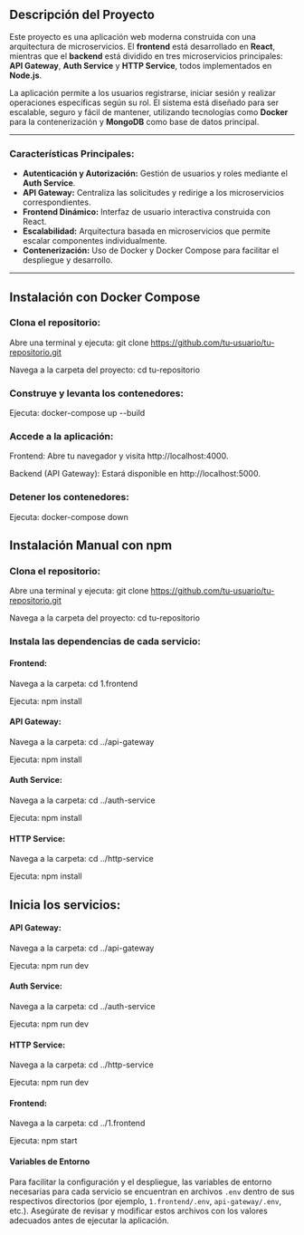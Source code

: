 ## Descripción del Proyecto

Este proyecto es una aplicación web moderna construida con una arquitectura de microservicios. El **frontend** está desarrollado en **React**, mientras que el **backend** está dividido en tres microservicios principales: **API Gateway**, **Auth Service** y **HTTP Service**, todos implementados en **Node.js**.

La aplicación permite a los usuarios registrarse, iniciar sesión y realizar operaciones específicas según su rol. El sistema está diseñado para ser escalable, seguro y fácil de mantener, utilizando tecnologías como **Docker** para la contenerización y **MongoDB** como base de datos principal.

---

### Características Principales:
- **Autenticación y Autorización:** Gestión de usuarios y roles mediante el **Auth Service**.
- **API Gateway:** Centraliza las solicitudes y redirige a los microservicios correspondientes.
- **Frontend Dinámico:** Interfaz de usuario interactiva construida con React.
- **Escalabilidad:** Arquitectura basada en microservicios que permite escalar componentes individualmente.
- **Contenerización:** Uso de Docker y Docker Compose para facilitar el despliegue y desarrollo.

---

## Instalación con Docker Compose

### Clona el repositorio:

Abre una terminal y ejecuta: git clone https://github.com/tu-usuario/tu-repositorio.git

Navega a la carpeta del proyecto: cd tu-repositorio

### Construye y levanta los contenedores:

Ejecuta: docker-compose up --build

### Accede a la aplicación:

Frontend: Abre tu navegador y visita http://localhost:4000.

Backend (API Gateway): Estará disponible en http://localhost:5000.

### Detener los contenedores:

Ejecuta: docker-compose down

## Instalación Manual con npm

### Clona el repositorio:

Abre una terminal y ejecuta: git clone https://github.com/tu-usuario/tu-repositorio.git

Navega a la carpeta del proyecto: cd tu-repositorio

### Instala las dependencias de cada servicio:

#### Frontend:

Navega a la carpeta: cd 1.frontend

Ejecuta: npm install

#### API Gateway:

Navega a la carpeta: cd ../api-gateway

Ejecuta: npm install

#### Auth Service:

Navega a la carpeta: cd ../auth-service

Ejecuta: npm install

#### HTTP Service:

Navega a la carpeta: cd ../http-service

Ejecuta: npm install


## Inicia los servicios:

#### API Gateway:

Navega a la carpeta: cd ../api-gateway

Ejecuta: npm run dev

#### Auth Service:

Navega a la carpeta: cd ../auth-service

Ejecuta: npm run dev

#### HTTP Service:

Navega a la carpeta: cd ../http-service

Ejecuta: npm run dev

#### Frontend:

Navega a la carpeta: cd ../1.frontend

Ejecuta: npm start

#### Variables de Entorno

Para facilitar la configuración y el despliegue, las variables de entorno necesarias para cada servicio se encuentran en archivos `.env` dentro de sus respectivos directorios (por ejemplo, `1.frontend/.env`, `api-gateway/.env`, etc.). Asegúrate de revisar y modificar estos archivos con los valores adecuados antes de ejecutar la aplicación.